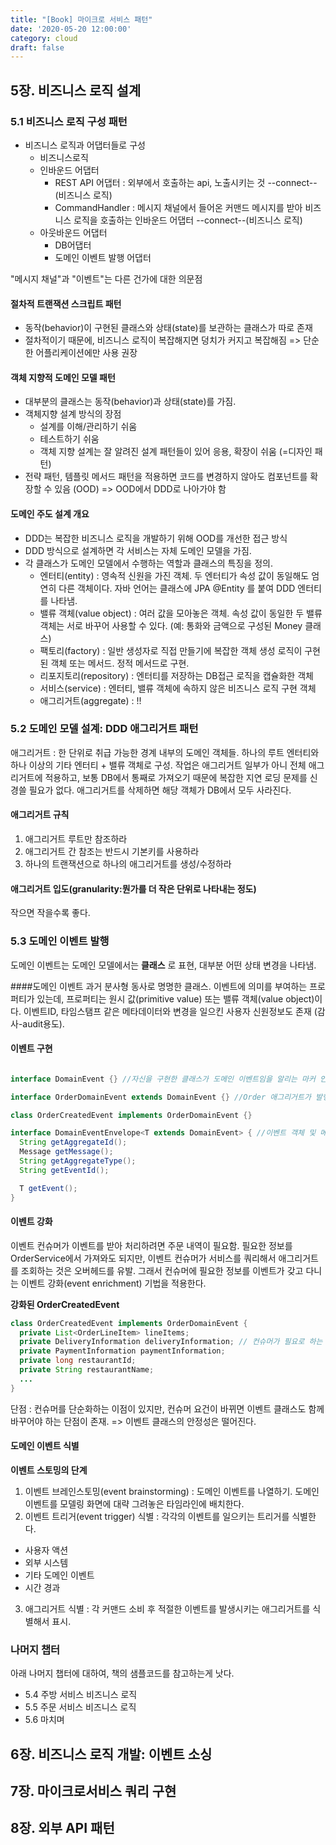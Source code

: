 ```yaml
---
title: "[Book] 마이크로 서비스 패턴"
date: '2020-05-20 12:00:00'
category: cloud
draft: false
---
```



## 5장. 비즈니스 로직 설계

### 5.1 비즈니스 로직 구성 패턴
+ 비즈니스 로직과 어댑터들로 구성
  - 비즈니스로직
  - 인바운드 어댑터
    - REST API 어댑터 : 외부에서 호출하는 api, 노출시키는 것 --connect--(비즈니스 로직)
    - CommandHandler : 메시지 채널에서 들어온 커맨드 메시지를 받아 비즈니스 로직을 호출하는 인바운드 어댑터 --connect--(비즈니스 로직)
  - 아웃바운드 어댑터
    - DB어댑터
    - 도메인 이벤트 발행 어댑터

"메시지 채널"과 "이벤트"는 다른 건가에 대한 의문점

#### 절차적 트랜잭션 스크립트 패턴
- 동작(behavior)이 구현된 클래스와 상태(state)를 보관하는 클래스가 따로 존재
- 절차적이기 때문에, 비즈니스 로직이 복잡해지면 덩치가 커지고 복잡해짐 => 단순한 어플리케이션에만 사용 권장

#### 객체 지향적 도메인 모델 패턴
- 대부분의 클래스는 동작(behavior)과 상태(state)를 가짐.
- 객체지향 설계 방식의 장점
  - 설계를 이해/관리하기 쉬움
  - 테스트하기 쉬움
  - 객체 지향 설계는 잘 알려진 설계 패턴들이 있어 응용, 확장이 쉬움 (=디자인 패턴)
- 전략 패턴, 템플릿 메서드 패턴을 적용하면 코드를 변경하지 않아도 컴포넌트를 확장할 수 있음 (OOD) => OOD에서 DDD로 나아가야 함

#### 도메인 주도 설계 개요
- DDD는 복잡한 비즈니스 로직을 개발하기 위해 OOD를 개선한 접근 방식
- DDD 방식으로 설계하면 각 서비스는 자체 도메인 모델을 가짐.
- 각 클래스가 도메인 모델에서 수행하는 역할과 클래스의 특징을 정의.
  - 엔터티(entity) : 영속적 신원을 가진 객체. 두 엔터티가 속성 값이 동일해도 엄연히 다른 객체이다. 자바 언어는 클래스에 JPA @Entity 를 붙여 DDD 엔터티를 나타냄.
  - 밸류 객체(value object) : 여러 값을 모아놓은 객체. 속성 값이 동일한 두 밸류 객체는 서로 바꾸어 사용할 수 있다. (예: 통화와 금액으로 구성된 Money 클래스)
  - 팩토리(factory) : 일반 생성자로 직접 만들기에 복잡한 객체 생성 로직이 구현된 객체 또는 메서드. 정적 메서드로 구현.
  - 리포지토리(repository) : 엔터티를 저장하는 DB접근 로직을 캡슐화한 객체
  - 서비스(service) : 엔터티, 밸류 객체에 속하지 않은 비즈니스 로직 구현 객체
  - 애그리거트(aggregate) : !!


### 5.2 도메인 모델 설계: DDD 애그리거트 패턴
애그리거트 : 한 단위로 취급 가능한 경계 내부의 도메인 객체들. 하나의 루트 엔터티와 하나 이상의 기타 엔터티 + 밸류 객체로 구성.
작업은 애그리거트 일부가 아니 전체 애그리거트에 적용하고, 보통 DB에서 통째로 가져오기 때문에 복잡한 지연 로딩 문제를 신경쓸 필요가 없다.
애그리거트를 삭제하면 해당 객체가 DB에서 모두 사라진다.

#### 애그리거트 규칙
1. 애그리거트 루트만 참조하라
2. 애그리거트 간 참조는 반드시 기본키를 사용하라
3. 하나의 트랜잭션으로 하나의 애그리거트를 생성/수정하라

#### 애그리거트 입도(granularity:뭔가를 더 작은 단위로 나타내는 정도)
작으면 작을수록 좋다.


### 5.3 도메인 이벤트 발행
도메인 이벤트는 도메인 모델에서는 **클래스** 로 표현, 대부분 어떤 상태 변경을 나타냄.

####도메인 이벤트
과거 분사형 동사로 명명한 클래스. 이벤트에 의미를 부여하는 프로퍼티가 있는데, 프로퍼티는 원시 값(primitive value) 또는 밸류 객체(value object)이다.
이벤트ID, 타임스탬프 같은 메타데이터와 변경을 일으킨 사용자 신원정보도 존재 (감사-audit용도).

#### 이벤트 구현

``` java

interface DomainEvent {} //자신을 구현한 클래스가 도메인 이벤트임을 알리는 마커 인터페이스!

interface OrderDomainEvent extends DomainEvent {} //Order 애그리거트가 발행한 OrderCreatedEvent의 마커 인터페이스

class OrderCreatedEvent implements OrderDomainEvent {}

interface DomainEventEnvelope<T extends DomainEvent> { //이벤트 객체 및 메타데이터를 조회하는 메서드가 존재. 이 인터페이스는 DomainEvent를 상속한 매개변수화 객체를 받는다.
  String getAggregateId();
  Message getMessage();
  String getAggregateType();
  String getEventId();

  T getEvent();
}

```

#### 이벤트 강화
이벤트 컨슈머가 이벤트를 받아 처리하려면 주문 내역이 필요함. 필요한 정보를 OrderService에서 가져와도 되지만, 이벤트 컨슈머가 서비스를 쿼리해서 애그리거트를 조회하는 것은 오버헤드를 유발.
그래서 컨슈머에 필요한 정보를 이벤트가 갖고 다니는 이벤트 강화(event enrichment) 기법을 적용한다.

**강화된 OrderCreatedEvent**
```java
class OrderCreatedEvent implements OrderDomainEvent {
  private List<OrderLineItem> lineItems;
  private DeliveryInformation deliveryInformation; // 컨슈머가 필요로 하는 데이터
  private PaymentInformation paymentInformation;
  private long restaurantId;
  private String restaurantName;
  ...
}

```

단점 : 컨슈머를 단순화하는 이점이 있지만, 컨슈머 요건이 바뀌면 이벤트 클래스도 함께 바꾸어야 하는 단점이 존재. => 이벤트 클래스의 안정성은 떨어진다.

#### 도메인 이벤트 식별

**이벤트 스토밍의 단계**
1. 이벤트 브레인스토밍(event brainstorming) : 도메인 이벤트를 나열하기. 도메인 이벤트를 모델링 화면에 대략 그려놓은 타임라인에 배치한다.
2. 이벤트 트리거(event trigger) 식별 : 각각의 이벤트를 일으키는 트리거를 식별한다.
  - 사용자 액션
  - 외부 시스템
  - 기타 도메인 이벤트
  - 시간 경과
3. 애그리거트 식별 : 각 커맨드 소비 후 적절한 이벤트를 발생시키는 애그리거트를 식별해서 표시.


### 나머지 챕터

아래 나머지 챕터에 대하여, 책의 샘플코드를 참고하는게 낫다.

- 5.4 주방 서비스 비즈니스 로직
- 5.5 주문 서비스 비즈니스 로직
- 5.6 마치며



## 6장. 비즈니스 로직 개발: 이벤트 소싱
## 7장. 마이크로서비스 쿼리 구현
## 8장. 외부 API 패턴
